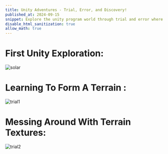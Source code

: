 ```yaml
---
title: Unity Adventures - Trial, Error, and Discovery!
published_at: 2024-09-15
snippet: Explore the unity program world through trial and error where every misstep leads to fresh discoveries and creative wins!
disable_html_sanitization: true
allow_math: true
---
```


# First Unity Exploration:
![solar](Solar1.png)

# Learning To Form A Terrain :
![trial1](Unity1.png)

# Messing Around With Terrain Textures:
![trial2](Unity2.png)
